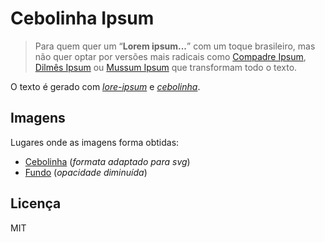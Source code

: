 # Cebolinha Ipsum

> Para quem quer um “**Lorem ipsum...**” com um toque brasileiro, mas não quer optar por versões mais radicais como [Compadre Ipsum](https://goo.gl/vQLbYd), [Dilmês Ipsum](https://goo.gl/5aq35p) ou [Mussum Ipsum](https://goo.gl/6o8nDz) que transformam todo o texto.

O texto é gerado com [*lore-ipsum*](https://npm.im/lorem-ipsum) e [*cebolinha*](https://npm.im/cebolinha).

## Imagens

Lugares onde as imagens forma obtidas:

 - [Cebolinha](https://goo.gl/NWiaMK) (*formata adaptado para svg*)
 - [Fundo](https://goo.gl/dDpTeK) (*opacidade diminuída*)

## Licença

MIT
